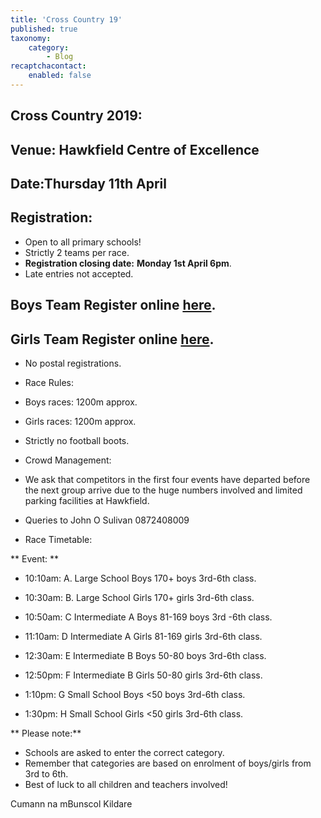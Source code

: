 ```yaml
---
title: 'Cross Country 19'
published: true
taxonomy:
    category:
        - Blog
recaptchacontact:
    enabled: false
---
```


## Cross Country 2019:

## Venue: Hawkfield Centre of Excellence

## Date:Thursday 11th April

## Registration:

* Open to all primary schools!
* Strictly 2 teams per race.
* **Registration closing date:** **Monday 1st April 6pm**.
* Late entries not accepted. 
## Boys Team Register online [here](https://goo.gl/forms/NUl7KFjkxMFKVkR22).
## Girls Team Register online [here](https://goo.gl/forms/WIEDBbZkmKvcuk3z1).
* No postal registrations.

* Race Rules:
* Boys races: 1200m approx.
* Girls races: 1200m approx.
* Strictly no football boots.

* Crowd Management:

* We ask that competitors in the first four events have departed before the next group arrive due to the huge numbers involved and limited parking facilities at Hawkfield.
* Queries to John O Sulivan 0872408009
* Race Timetable:

** Event: **

* 10:10am: A. Large School Boys 170+ boys 3rd-6th class.

* 10:30am: B. Large School Girls 170+ girls 3rd-6th class.

* 10:50am: C Intermediate A Boys 81-169 boys 3rd -6th class.

* 11:10am: D Intermediate  A Girls 81-169 girls 3rd-6th class.

* 12:30am: E Intermediate B Boys 50-80 boys 3rd-6th class.

* 12:50pm: F Intermediate B Girls 50-80 girls 3rd-6th class. 

* 1:10pm: G Small School Boys <50 boys 3rd-6th class.

* 1:30pm: H Small School Girls <50 girls 3rd-6th class.

** Please note:**
* Schools are asked to enter the correct category.
* Remember that categories are based on enrolment of boys/girls from 3rd to 6th.
* Best of luck to all children and teachers involved! 

Cumann na mBunscol Kildare